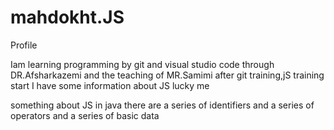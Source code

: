 # mahdokht.JS
Profile

Iam learning programming by git and visual studio code 
through DR.Afsharkazemi and the teaching of MR.Samimi
after git training,jS training start
I have some information about JS lucky me 

something about JS in java there are a series of identifiers and a series of operators and a series of basic data 
 

